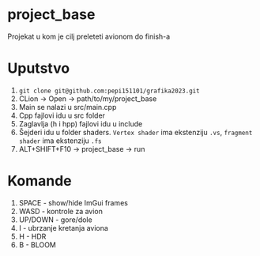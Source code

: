 # project_base
Projekat u kom je cilj preleteti avionom do finish-a

# Uputstvo
1. `git clone git@github.com:pepi151101/grafika2023.git`
2. CLion -> Open -> path/to/my/project_base
3. Main se nalazi u src/main.cpp
4. Cpp fajlovi idu u src folder
5. Zaglavlja (h i hpp) fajlovi idu u include
6. Šejderi idu u folder shaders. `Vertex shader` ima ekstenziju `.vs`, `fragment shader` ima ekstenziju `.fs`
7. ALT+SHIFT+F10 -> project_base -> run

# Komande
1. SPACE - show/hide ImGui frames
2. WASD - kontrole za avion
3. UP/DOWN - gore/dole
4. I - ubrzanje kretanja aviona
5. H - HDR
6. B - BLOOM
